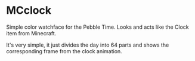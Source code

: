 # MCclock

Simple color watchface for the Pebble Time. Looks and acts like the Clock item from Minecraft.

It's very simple, it just divides the day into 64 parts and shows the corresponding frame from the clock animation.
